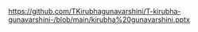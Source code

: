 https://github.com/TKirubhagunavarshini/T-kirubha-gunavarshini-/blob/main/kirubha%20gunavarshini.pptx
